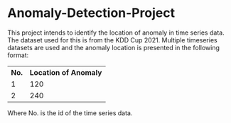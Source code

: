 # Anomaly-Detection-Project

This project intends to identify the location of anomaly in time series data. The dataset used for this is from the KDD Cup 2021. 
Multiple timeseries datasets are used and the anomaly location is presented in the following format:

<table>
   <tr>
    <th>No.</th>
    <th>Location of Anomaly</th>
  </tr>
  <tr>
    <td>1</td>
    <td>120</td>
  </tr>
  <tr>
      <td>2</td>
      <td>240</td>
  </tr>
</table>

Where No. is the id of the time series data. 
